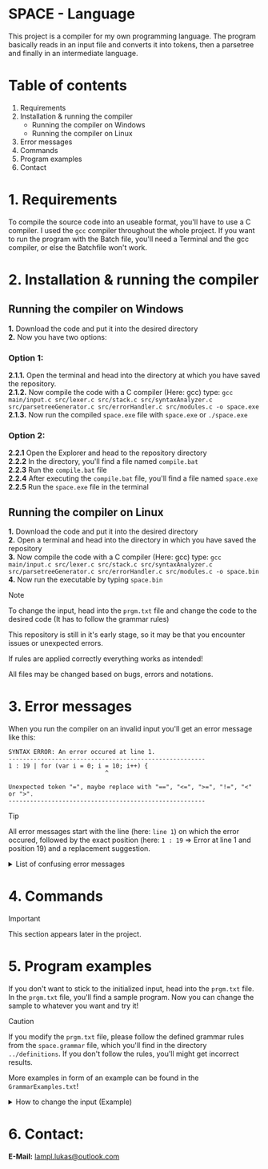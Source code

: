 # SPACE - Language #
This project is a compiler for my own programming language.
The program basically reads in an input file and converts it into tokens, then a parsetree and finally in an intermediate language.

# Table of contents #
1. Requirements
2. Installation & running the compiler
   - Running the compiler on Windows
   - Running the compiler on Linux
3. Error messages
4. Commands
5. Program examples
6. Contact
</ol>

# 1. Requirements #
To compile the source code into an useable format, you'll have to use a C compiler.
I used the `gcc` compiler throughout the whole project.
If you want to run the program with the Batch file, you'll need a Terminal and the gcc compiler, or else the Batchfile won't work.

# 2. Installation & running the compiler #
## Running the compiler on Windows ##
**1.** Download the code and put it into the desired directory  
**2.** Now you have two options:

### Option 1: ###
**2.1.1.** Open the terminal and head into the directory at which you have saved the repository.  
**2.1.2.** Now compile the code with a C compiler (Here: gcc) type: `gcc main/input.c src/lexer.c src/stack.c src/syntaxAnalyzer.c src/parsetreeGenerator.c src/errorHandler.c src/modules.c -o space.exe`  
**2.1.3.** Now run the compiled `space.exe` file with `space.exe` or `./space.exe`  

### Option 2: ###
**2.2.1** Open the Explorer and head to the repository directory  
**2.2.2** In the directory, you'll find a file named `compile.bat`  
**2.2.3** Run the `compile.bat` file  
**2.2.4** After executing the `compile.bat` file, you'll find a file named `space.exe`  
**2.2.5** Run the `space.exe` file in the terminal  

## Running the compiler on Linux ##
**1.** Download the code and put it into the desired directory  
**2.** Open a terminal and head into the directory in which you have saved the repository  
**3.** Now compile the code with a C compiler (Here: gcc) type: `gcc main/input.c src/lexer.c src/stack.c src/syntaxAnalyzer.c src/parsetreeGenerator.c src/errorHandler.c src/modules.c -o space.bin`  
**4.** Now run the executable by typing `space.bin`  

> [!NOTE]
> To change the input, head into the `prgm.txt` file and change the code to the desired code (It has to follow the grammar rules)  
>
> This repository is still in it's early stage, so it may be that you encounter issues or unexpected errors.  
>
> If rules are applied correctly everything works as intended!  
>
> All files may be changed based on bugs, errors and notations.  

# 3. Error messages #
When you run the compiler on an invalid input you'll get an error message like this:
```
SYNTAX ERROR: An error occured at line 1.
-------------------------------------------------------
1 : 19 | for (var i = 0; i = 10; i++) {
                           ^

Unexpected token "=", maybe replace with "==", "<=", ">=", "!=", "<" or ">".
-------------------------------------------------------
```

> [!TIP]
> All error messages start with the line (here: `line 1`) on which the error occured, followed by the exact position (here: `1 : 19` => Error at line 1 and position 19) and a replacement suggestion.

<details>
<summary>List of confusing error messages</summary>
 
In the following list you'll find suggestions that might be unclear like `<IDENTIFIER>`

| Error message  | meaning |
| -------------  | ------- |
| `<ARRAY_ASSIGNMENT>` | replace with assignment to array, like: `= {2, 1}` |
| `<ARRAY_ELEMENT>` | replace with array indicator, like: `[]` or `[5]` |
| `<CHAINED_CONDITION>` | replace with condition or condition with `and` or `or` |
| `<CLASS_OBJECT_ACCESS>` | replace with a accessor to a class, like: `MyClass->myVar;` |
| `<DIGIT>` | replace with a single digit, like: `1` or `0` |
| `<EXPRESSION>` | replace with an expression, like: `a = 10;` |
| `<FUNCTION_CALL>` | replace with a function call, like: `test(param1, param2)` |
| `<IDENTIFIER>` | replace with a valid IDENTIFIER |
| `<MULTIPLE_DEFINITION>` | replace with multiple var definition, like: `var a,b` |
| `<NUMBER>` | replace with a valid number, like: `3` or `3.141` |
| `<POINTER>` | replace with valid pointer, like: `*ptr` |
| `<REFERENCE>` | replace with valid reference, like `&ref` or `&(*ptr)` |
| `<STRING>` | replace with a string, like: `"String"` |
</details>

# 4. Commands #
> [!IMPORTANT]
> This section appears later in the project.

# 5. Program examples #
If you don't want to stick to the initialized input, head into the `prgm.txt` file. In the `prgm.txt` file, you'll find a sample program. Now you can change the sample to whatever you want and try it!

> [!CAUTION]
> If you modify the `prgm.txt` file, please follow the defined grammar rules from the `space.grammar` file, which you'll find in the directory `../definitions`. If you don't follow the rules, you'll might get incorrect results.  
>
> More examples in form of an example can be found in the `GrammarExamples.txt`!

<details>
<summary>How to change the input (Example)</summary>

## Modifying the input ##  
If I'd like to change the input to a class named "Calculator" for example, I can edit the content of the `prgm.txt` file to the following code:  

```
class Calculator() => {}
```

To add a function `add(number1, number2)`, I'll just add the function with its visibility or modificator (default: `global`):  

```
global function add(number1, number2) {}
```

And the last step is to merge both together:  

```
class Calculator() => {
  global function add(number1, number2) {
    return number1 + number2;
  }
}
```

There are also some critical applications, in which a return type is forced. Let's say I'd define the function `add(number1, number2)` again, but I want to make sure an `int` gets returned. For that I can do the following thing:

```
class Calculator() => {
  global function:int add(number1, number2) {
    return number1 + number2;
  }
}
```
</details>

# 6. Contact: #  
**E-Mail:** lampl.lukas@outlook.com

